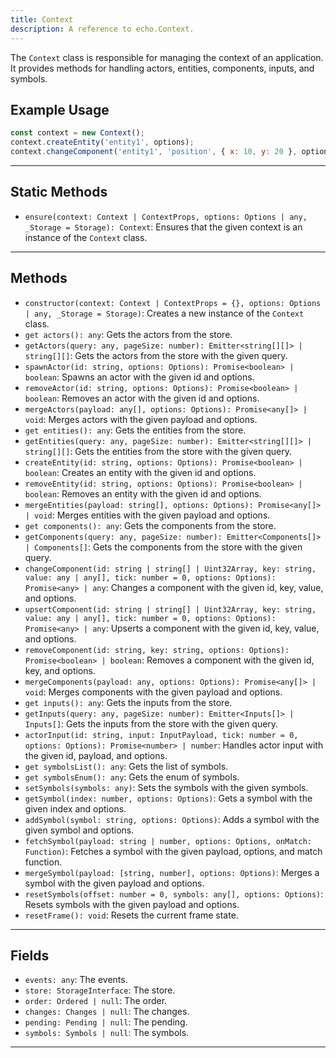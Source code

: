 ```yaml
---
title: Context
description: A reference to echo.Context.
---
```


The `Context` class is responsible for managing the context of an application. It provides methods for handling actors, entities, components, inputs, and symbols.

## Example Usage

```js
const context = new Context();
context.createEntity('entity1', options);
context.changeComponent('entity1', 'position', { x: 10, y: 20 }, options);
```

___

## Static Methods

- `ensure(context: Context | ContextProps, options: Options | any, _Storage = Storage): Context`: Ensures that the given context is an instance of the `Context` class.

___

## Methods

- `constructor(context: Context | ContextProps = {}, options: Options | any, _Storage = Storage)`: Creates a new instance of the `Context` class.
- `get actors(): any`: Gets the actors from the store.
- `getActors(query: any, pageSize: number): Emitter<string[][]> | string[][]`: Gets the actors from the store with the given query.
- `spawnActor(id: string, options: Options): Promise<boolean> | boolean`: Spawns an actor with the given id and options.
- `removeActor(id: string, options: Options): Promise<boolean> | boolean`: Removes an actor with the given id and options.
- `mergeActors(payload: any[], options: Options): Promise<any[]> | void`: Merges actors with the given payload and options.
- `get entities(): any`: Gets the entities from the store.
- `getEntities(query: any, pageSize: number): Emitter<string[][]> | string[][]`: Gets the entities from the store with the given query.
- `createEntity(id: string, options: Options): Promise<boolean> | boolean`: Creates an entity with the given id and options.
- `removeEntity(id: string, options: Options): Promise<boolean> | boolean`: Removes an entity with the given id and options.
- `mergeEntities(payload: string[], options: Options): Promise<any[]> | void`: Merges entities with the given payload and options.
- `get components(): any`: Gets the components from the store.
- `getComponents(query: any, pageSize: number): Emitter<Components[]> | Components[]`: Gets the components from the store with the given query.
- `changeComponent(id: string | string[] | Uint32Array, key: string, value: any | any[], tick: number = 0, options: Options): Promise<any> | any`: Changes a component with the given id, key, value, and options.
- `upsertComponent(id: string | string[] | Uint32Array, key: string, value: any | any[], tick: number = 0, options: Options): Promise<any> | any`: Upserts a component with the given id, key, value, and options.
- `removeComponent(id: string, key: string, options: Options): Promise<boolean> | boolean`: Removes a component with the given id, key, and options.
- `mergeComponents(payload: any, options: Options): Promise<any[]> | void`: Merges components with the given payload and options.
- `get inputs(): any`: Gets the inputs from the store.
- `getInputs(query: any, pageSize: number): Emitter<Inputs[]> | Inputs[]`: Gets the inputs from the store with the given query.
- `actorInput(id: string, input: InputPayload, tick: number = 0, options: Options): Promise<number> | number`: Handles actor input with the given id, payload, and options.
- `get symbolsList(): any`: Gets the list of symbols.
- `get symbolsEnum(): any`: Gets the enum of symbols.
- `setSymbols(symbols: any)`: Sets the symbols with the given symbols.
- `getSymbol(index: number, options: Options)`: Gets a symbol with the given index and options.
- `addSymbol(symbol: string, options: Options)`: Adds a symbol with the given symbol and options.
- `fetchSymbol(payload: string | number, options: Options, onMatch: Function)`: Fetches a symbol with the given payload, options, and match function.
- `mergeSymbol(payload: [string, number], options: Options)`: Merges a symbol with the given payload and options.
- `resetSymbols(offset: number = 0, symbols: any[], options: Options)`: Resets symbols with the given payload and options.
- `resetFrame(): void`: Resets the current frame state.

___

## Fields

- `events: any`: The events.
- `store: StorageInterface`: The store.
- `order: Ordered | null`: The order.
- `changes: Changes | null`: The changes.
- `pending: Pending | null`: The pending.
- `symbols: Symbols | null`: The symbols.

___
